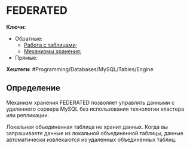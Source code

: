 
# FEDERATED

**Ключи:**
- Обратные:
	- [Работа с таблицами](mysql-table-management);
	- [Механизмы хранения](mysql-storage-engine);
- Прямые:

**Хештеги:** #Programming/Databases/MySQL/Tables/Engine


## Определение

Механизм хранения FEDERATED позволяет управлять данными с удаленного сервера MySQL без использования технологии кластера или репликации.

Локальная объединенная таблица не хранит данных. Когда вы запрашиваете данные из локальной объединенной таблицы, данные автоматически извлекаются из удаленных объединенных таблиц.
